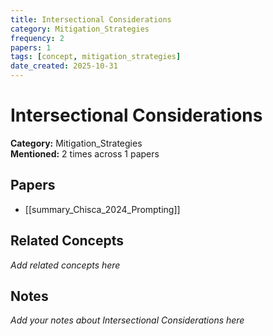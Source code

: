```yaml
---
title: Intersectional Considerations
category: Mitigation_Strategies
frequency: 2
papers: 1
tags: [concept, mitigation_strategies]
date_created: 2025-10-31
---
```


# Intersectional Considerations

**Category:** Mitigation_Strategies  
**Mentioned:** 2 times across 1 papers

## Papers

- [[summary_Chisca_2024_Prompting]]

## Related Concepts

*Add related concepts here*

## Notes

*Add your notes about Intersectional Considerations here*
